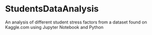 # StudentsDataAnalysis
An analysis of different student stress factors from a dataset found on Kaggle.com using Jupyter Notebook and Python
